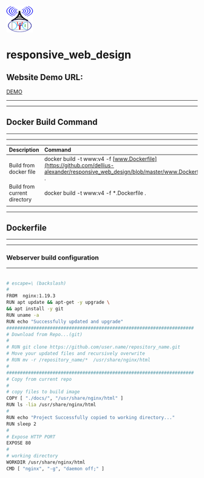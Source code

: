 
[![LOGO](https://github.com/dellius-alexander/responsive_web_design/blob/master/docs/images/logo.png)](https://github.com/dellius-alexander/responsive_web_design)

# responsive_web_design

## Website Demo URL: 


[DEMO](https://dellius-alexander.github.io/responsive_web_design/)

---
---

## Docker Build Command
---
---
|  **Description** |  **Command**  |
|:---	|:---	|
| Build from docker file | docker build -t www:v4 -f [www.Dockerfile](https://github.com/dellius-alexander/responsive_web_design/blob/master/www.Dockerfile) . |
| Build from current directory | docker build -t www:v4 -f *.Dockerfile . |
|  |  |
---

## Dockerfile
---
---
### Webserver build configuration
---

```bash

# escape=\ (backslash)
#
FROM  nginx:1.19.3
RUN apt update && apt-get -y upgrade \
&& apt install -y git
RUN uname -a
RUN echo "Successfully updated and upgrade"
#####################################################################
# Download from Repo...(git)
#
# RUN git clone https://github.com/user.name/repository_name.git 
# Move your updated files and recursively overwrite
# RUN mv -r /repository_name/*  /usr/share/nginx/html
#
#####################################################################
# Copy from current repo
#
# copy files to build image
COPY [ "./docs/", "/usr/share/nginx/html" ]
RUN ls -lia /usr/share/nginx/html
#
RUN echo "Project Successfully copied to working directory..."
RUN sleep 2
#
# Expose HTTP PORT
EXPOSE 80
#
# working directory
WORKDIR /usr/share/nginx/html
CMD [ "nginx", "-g", "daemon off;" ]


```
